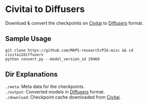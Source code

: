# Civitai to Diffusers

Download & convert the checkpoints on [Civitai](https://civitai.com/) to [Diffusers](https://huggingface.co/docs/diffusers/index) format.

## Sample Usage
```shell
git clone https://github.com/MAPS-research/PIG-misc && cd civitai2diffusers
python convert.py --model_version_id 29460
```

## Dir Explanations
`./meta`: Meta data for the checkpoints. \
`./output`: Converted models in [Diffusers](https://huggingface.co/docs/diffusers/index) format. \
`./download`: Checkpoint cache downloaded from [Civitai](https://civitai.com/).
